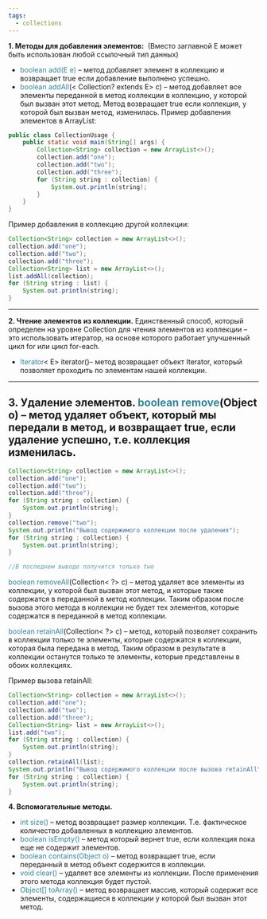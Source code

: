 ```yaml
---
tags:
  - collections
---
```

**1. Методы для добавления элементов:**
 (Вместо заглавной E может быть использован любой ссылочный тип данных)
 
- <font color="#31859b">boolean add(E e)</font> – метод добавляет элемент в коллекцию и возвращает true если добавление выполнено успешно.
- <font color="#31859b">boolean addAll</font>(< Collection? extends E> c) – метод добавляет все элементы переданной в метод коллекции в коллекцию, у которой был вызван этот метод. Метод возвращает true если коллекция, у которой был вызван метод, изменилась.
Пример добавления элементов в ArrayList:
```java
public class CollectionUsage {
    public static void main(String[] args) {
        Collection<String> collection = new ArrayList<>();
        collection.add("one");
        collection.add("two");
        collection.add("three");
        for (String string : collection) {
            System.out.println(string);
        }
    }
}
```

Пример добавления в коллекцию другой коллекции:
```java
Collection<String> collection = new ArrayList<>();
collection.add("one");
collection.add("two"); 
collection.add("three");
Collection<String> list = new ArrayList<>();
list.addAll(collection);
for (String string : list) {
    System.out.println(string);
}
```
---
**2. Чтение элементов из коллекции.**
Единственный способ, который определен на уровне Collection для чтения элементов из коллекции – это использовать итератор, на основе которого работает улучшенный цикл for или цикл for-each.
- <font color="#31859b">Iterator</font>< E> iterator()– метод возвращает объект Iterator, который позволяет проходить по элементам нашей коллекции.
---
**3. Удаление элементов.**
<font color="#31859b">boolean remove</font>(Object o) – метод удаляет объект, который мы передали в метод, и возвращает true, если удаление успешно, т.е. коллекция изменилась.
---
```java
Collection<String> collection = new ArrayList<>();
collection.add("one");
collection.add("two");
collection.add("three");
for (String string : collection) {
    System.out.println(string);
}
collection.remove("two");
System.out.println("Вывод содержимого коллекции после удаления");
for (String string : collection) {
    System.out.println(string);
}

//В последнем выводе получится только two
```

<font color="#31859b">boolean removeAll</font>(Collection< ?> c) – метод удаляет все элементы из коллекции, у которой был вызван этот метод, и которые также содержатся в переданной в метод коллекции. Таким образом после вызова этого метода в коллекции не будет тех элементов, которые содержатся в переданной в метод коллекции.

<font color="#31859b">boolean retainAll</font>(Collection< ?> c) – метод, который позволяет сохранить в коллекции только те элементы, которые содержатся в коллекции, которая была передана в метод. Таким образом в результате в коллекции останутся только те элементы, которые представлены в обоих коллекциях.

Пример вызова retainAll:
```java
Collection<String> collection = new ArrayList<>();
collection.add("one");
collection.add("two");
collection.add("three");
Collection<String> list = new ArrayList<>();
list.add("two");
for (String string : collection) {
    System.out.println(string);
}
collection.retainAll(list);
System.out.println("Вывод содержимого коллекции после вызова retainAll");
for (String string : collection) {
    System.out.println(string);
}
```

**4. Вспомогательные методы.**
- <font color="#31859b">int size() </font>– метод возвращает размер коллекции. Т.е. фактическое количество добавленных в коллекцию элементов.
- <font color="#31859b">boolean isEmpty()</font> – метод который вернет true, если коллекция пока еще не содержит элементов.
- <font color="#31859b">boolean contains(Object o)</font> – метод возвращает true, если переданный в метод объект содержится в коллекции.
- <font color="#31859b">void clear()</font> – удаляет все элементы из коллекции. После применения этого метода коллекция будет пустой.
- <font color="#31859b">Object[] toArray()</font> – метод возвращает массив, который содержит все элементы, содержащиеся в коллекции у которой был вызван этот метод.
